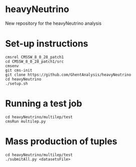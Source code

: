 # heavyNeutrino
New repository for the heavyNeutrino analysis

# Set-up instructions
```
cmsrel CMSSW_8_0_28_patch1
cd CMSSW_8_0_28_patch1/src
cmsenv
git cms-init
git clone https://github.com/GhentAnalysis/heavyNeutrino
cd heavyNeutrino
./setup.sh
```

# Running a test job
```
cd heavyNeutrino/multilep/test
cmsRun multilep.py
```

# Mass production of tuples
```
cd heavyNeutrino/multilep/test
./submitAll.py <datasetsFile>
```
